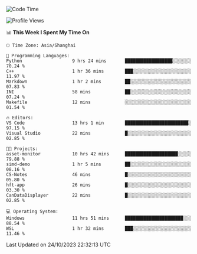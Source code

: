 <!--START_SECTION:waka-->
![Code Time](http://img.shields.io/badge/Code%20Time-1%2C323%20hrs%2014%20mins-blue)

![Profile Views](http://img.shields.io/badge/Profile%20Views-1-blue)

📊 **This Week I Spent My Time On** 

```text
🕑︎ Time Zone: Asia/Shanghai

💬 Programming Languages: 
Python                   9 hrs 24 mins       ██████████████████░░░░░░░   70.24 % 
C++                      1 hr 36 mins        ███░░░░░░░░░░░░░░░░░░░░░░   11.97 % 
Markdown                 1 hr 2 mins         ██░░░░░░░░░░░░░░░░░░░░░░░   07.83 % 
INI                      58 mins             ██░░░░░░░░░░░░░░░░░░░░░░░   07.24 % 
Makefile                 12 mins             ░░░░░░░░░░░░░░░░░░░░░░░░░   01.54 % 

🔥 Editors: 
VS Code                  13 hrs 1 min        ████████████████████████░   97.15 % 
Visual Studio            22 mins             █░░░░░░░░░░░░░░░░░░░░░░░░   02.85 % 

🐱‍💻 Projects: 
asset-monitor            10 hrs 42 mins      ████████████████████░░░░░   79.88 % 
simd-demo                1 hr 5 mins         ██░░░░░░░░░░░░░░░░░░░░░░░   08.16 % 
CS-Notes                 46 mins             █░░░░░░░░░░░░░░░░░░░░░░░░   05.80 % 
hft-app                  26 mins             █░░░░░░░░░░░░░░░░░░░░░░░░   03.30 % 
CanDataDisplayer         22 mins             █░░░░░░░░░░░░░░░░░░░░░░░░   02.85 % 

💻 Operating System: 
Windows                  11 hrs 51 mins      ██████████████████████░░░   88.54 % 
WSL                      1 hr 32 mins        ███░░░░░░░░░░░░░░░░░░░░░░   11.46 % 
```


 Last Updated on 24/10/2023 22:32:13 UTC
<!--END_SECTION:waka-->